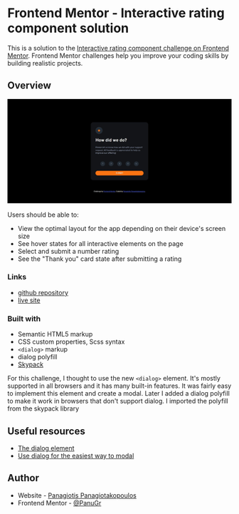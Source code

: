 # Frontend Mentor - Interactive rating component solution

This is a solution to the [Interactive rating component challenge on Frontend Mentor](https://www.frontendmentor.io/challenges/interactive-rating-component-koxpeBUmI). Frontend Mentor challenges help you improve your coding skills by building realistic projects. 


## Overview
![](./screenshot.jpg)


Users should be able to:

- View the optimal layout for the app depending on their device's screen size
- See hover states for all interactive elements on the page
- Select and submit a number rating
- See the "Thank you" card state after submitting a rating


### Links

- [github repository  ](https://github.com/PanuGr/frontendmentor-challenges/tree/main/newbie/interactive-rating-component)
- [live site  ](https://panugr.github.io/frontendmentor-challenges/newbie/interactive-rating-component/)


### Built with

- Semantic HTML5 markup
- CSS custom properties, Scss syntax
- ``<dialog>`` markup
- dialog polyfill
- [Skypack](https://www.skypack.dev/)

For this challenge, I thought to use the new ``<dialog>`` element. It's mostly supported in all browsers and it has many built-in features.
It was fairly easy to implement this element and create a modal.
Later I added a dialog polyfill to make it work in browsers that don't support dialog. I imported the polyfill from the skypack library


## Useful resources

- [The dialog element](https://developer.mozilla.org/en-US/docs/Web/HTML/Element/dialog)
- [Use dialog for the easiest way to modal](https://youtu.be/TAB_v6yBXIE)


## Author

- Website - [Panagiotis Panagiotakopoulos](https://panagiotis.netlify.app)
- Frontend Mentor - [@PanuGr](https://www.frontendmentor.io/profile/PanuGr)
